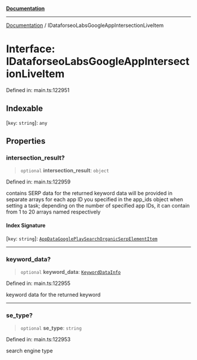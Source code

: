 [**Documentation**](../README.md)

***

[Documentation](../README.md) / IDataforseoLabsGoogleAppIntersectionLiveItem

# Interface: IDataforseoLabsGoogleAppIntersectionLiveItem

Defined in: main.ts:122951

## Indexable

\[`key`: `string`\]: `any`

## Properties

### intersection\_result?

> `optional` **intersection\_result**: `object`

Defined in: main.ts:122959

contains SERP data for the returned keyword
data will be provided in separate arrays for each app ID you specified in the app_ids object when setting a task;
depending on the number of specified app IDs, it can contain from 1 to 20 arrays named respectively

#### Index Signature

\[`key`: `string`\]: [`AppDataGooglePlaySearchOrganicSerpElementItem`](../classes/AppDataGooglePlaySearchOrganicSerpElementItem.md)

***

### keyword\_data?

> `optional` **keyword\_data**: [`KeywordDataInfo`](../classes/KeywordDataInfo.md)

Defined in: main.ts:122955

keyword data for the returned keyword

***

### se\_type?

> `optional` **se\_type**: `string`

Defined in: main.ts:122953

search engine type
